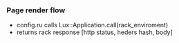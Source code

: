 ### Page render flow

* config.ru calls Lux::Application.call(rack_enviroment)
* returns rack response [http status, heders hash, body]
